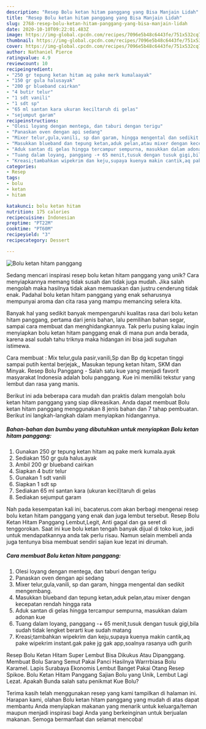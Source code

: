 ```yaml
---
description: "Resep Bolu ketan hitam panggang yang Bisa Manjain Lidah"
title: "Resep Bolu ketan hitam panggang yang Bisa Manjain Lidah"
slug: 2768-resep-bolu-ketan-hitam-panggang-yang-bisa-manjain-lidah
date: 2020-10-10T09:22:01.483Z
image: https://img-global.cpcdn.com/recipes/7096e5b48c6443fe/751x532cq70/bolu-ketan-hitam-panggang-foto-resep-utama.jpg
thumbnail: https://img-global.cpcdn.com/recipes/7096e5b48c6443fe/751x532cq70/bolu-ketan-hitam-panggang-foto-resep-utama.jpg
cover: https://img-global.cpcdn.com/recipes/7096e5b48c6443fe/751x532cq70/bolu-ketan-hitam-panggang-foto-resep-utama.jpg
author: Nathaniel Pierce
ratingvalue: 4.9
reviewcount: 10
recipeingredient:
- "250 gr tepung ketan hitam aq pake merk kumalaayak"
- "150 gr gula halusayak"
- "200 gr blueband cairkan"
- "4 butir telur"
- "1 sdt vanili"
- "1 sdt sp"
- "65 ml santan kara ukuran keciltaruh di gelas"
- "sejumput garam"
recipeinstructions:
- "Olesi loyang dengan mentega, dan taburi dengan terigu"
- "Panaskan oven dengan api sedang"
- "Mixer telur,gula,vanili, sp dan garam, hingga mengental dan sedikit mengembang."
- "Masukkan blueband dan tepung ketan,aduk pelan,atau mixer dengan kecepatan rendah hingga rata"
- "Aduk santan di gelas hingga tercampur sempurna, masukkan dalam adonan kue"
- "Tuang dalam loyang, panggang -+ 65 menit,tusuk dengan tusuk gigi,bila sudah tidak lengket berarti kue sudah matang"
- "Kreasi;tambahkan wipekrim dan keju,supaya kuenya makin cantik,aq pake wipekrim instant.gak pake jg gak app,soalnya rasanya udh gurih"
categories:
- Resep
tags:
- bolu
- ketan
- hitam

katakunci: bolu ketan hitam 
nutrition: 175 calories
recipecuisine: Indonesian
preptime: "PT22M"
cooktime: "PT60M"
recipeyield: "3"
recipecategory: Dessert

---
```



![Bolu ketan hitam panggang](https://img-global.cpcdn.com/recipes/7096e5b48c6443fe/751x532cq70/bolu-ketan-hitam-panggang-foto-resep-utama.jpg)

Sedang mencari inspirasi resep bolu ketan hitam panggang yang unik? Cara menyiapkannya memang tidak susah dan tidak juga mudah. Jika salah mengolah maka hasilnya tidak akan memuaskan dan justru cenderung tidak enak. Padahal bolu ketan hitam panggang yang enak seharusnya mempunyai aroma dan cita rasa yang mampu memancing selera kita.

Banyak hal yang sedikit banyak mempengaruhi kualitas rasa dari bolu ketan hitam panggang, pertama dari jenis bahan, lalu pemilihan bahan segar, sampai cara membuat dan menghidangkannya. Tak perlu pusing kalau ingin menyiapkan bolu ketan hitam panggang enak di mana pun anda berada, karena asal sudah tahu triknya maka hidangan ini bisa jadi suguhan istimewa.

Cara membuat : Mix telur,gula pasir,vanili,Sp dan Bp dg kcpetan tinggi sampai putih kental berjejak,, Masukan tepung ketan hitam, SKM dan Minyak. Resep Bolu Panggang - Salah satu kue yang menjadi favorit masyarakat Indonesia adalah bolu panggang. Kue ini memiliki tekstur yang lembut dan rasa yang manis.


Berikut ini ada beberapa cara mudah dan praktis dalam mengolah bolu ketan hitam panggang yang siap dikreasikan. Anda dapat membuat Bolu ketan hitam panggang menggunakan 8 jenis bahan dan 7 tahap pembuatan. Berikut ini langkah-langkah dalam menyiapkan hidangannya.

<!--inarticleads1-->

##### Bahan-bahan dan bumbu yang dibutuhkan untuk menyiapkan Bolu ketan hitam panggang:

1. Gunakan 250 gr tepung ketan hitam aq pake merk kumala.ayak
1. Sediakan 150 gr gula halus.ayak
1. Ambil 200 gr blueband cairkan
1. Siapkan 4 butir telur
1. Gunakan 1 sdt vanili
1. Siapkan 1 sdt sp
1. Sediakan 65 ml santan kara (ukuran kecil)taruh di gelas
1. Sediakan sejumput garam


Nah pada kesempatan kali ini, bacaterus.com akan berbagi mengenai resep bolu ketan hitam panggang yang enak dan juga lembut tersebut. Resep Bolu Ketan Hitam Panggang Lembut,Legit, Anti gagal dan ga seret di tenggorokan. Saat ini kue bolu ketan tengah banyak dijual di toko kue, jadi untuk mendapatkannya anda tak perlu risau. Namun selain membeli anda juga tentunya bisa membuat sendiri sajian kue lezat ini dirumah. 

<!--inarticleads2-->

##### Cara membuat Bolu ketan hitam panggang:

1. Olesi loyang dengan mentega, dan taburi dengan terigu
1. Panaskan oven dengan api sedang
1. Mixer telur,gula,vanili, sp dan garam, hingga mengental dan sedikit mengembang.
1. Masukkan blueband dan tepung ketan,aduk pelan,atau mixer dengan kecepatan rendah hingga rata
1. Aduk santan di gelas hingga tercampur sempurna, masukkan dalam adonan kue
1. Tuang dalam loyang, panggang -+ 65 menit,tusuk dengan tusuk gigi,bila sudah tidak lengket berarti kue sudah matang
1. Kreasi;tambahkan wipekrim dan keju,supaya kuenya makin cantik,aq pake wipekrim instant.gak pake jg gak app,soalnya rasanya udh gurih


Resep Bolu Ketan Hitam Super Lembut Bisa Dikukus Atau Dipanggang. Membuat Bolu Sarang Semut Pakai Panci Hasilnya Warrrbiasa Bolu Karamel. Lapis Surabaya Ekonomis Lembut Banget Pakai Otang Resep Spikoe. Bolu Ketan Hitam Panggang Sajian Bolu yang Unik, Lembut Lagi Lezat. Apakah Bunda salah satu penikmat Kue Bolu? 

Terima kasih telah menggunakan resep yang kami tampilkan di halaman ini. Harapan kami, olahan Bolu ketan hitam panggang yang mudah di atas dapat membantu Anda menyiapkan makanan yang menarik untuk keluarga/teman maupun menjadi inspirasi bagi Anda yang berkeinginan untuk berjualan makanan. Semoga bermanfaat dan selamat mencoba!
